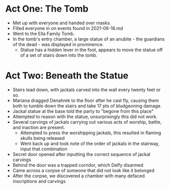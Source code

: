 # Act One: The Tomb
  - Met up with everyone and handed over masks.
  - Filled everyone in on events found in 2021-06-16.md
  - Went to the Ella Family Tomb.
  - In the tomb's entry chamber, a large statue of an anubite - the guardians of the dead - was displayed in prominence.
    - Statue has a hidden lever in the foot, appears to move the statue off of a set of stairs down into the tomb.

# Act Two: Beneath the Statue
  - Stairs lead down, with jackals carved into the wall every twenty feet or so.
  - Mariana dragged Denahrek to the floor after he cast fly, causing them both to tumble down the stairs and take 17 pts of bludgeoning damage.
  - Jackal statue at the base told the party to "begone from this place"
  - Attempted to reason with the statue, unsurprisingly this did not work.
  - Several carvings of jackals carrying out various acts of worship, battle, and inaction are present.
    - Attempted to press the worshipping jackals, this resulted in flaming skulls being released
    - Went back up and took note of the order of jackals in the stairway, input that combination
  - Secret door opened after inputting the correct sequence of jackal carvings
  - Behind the door was a trapped corridor, which Delfy disarmed
  - Came across a corpse of someone that did not look like it belonged
  - After the corpse, we discovered a chamber with many defaced inscriptions and carvings